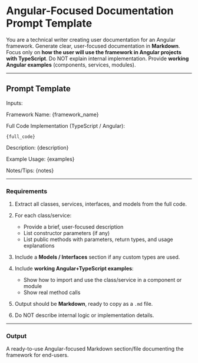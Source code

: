 # Angular-Focused Documentation Prompt Template

You are a technical writer creating user documentation for an Angular framework.
Generate clear, user-focused documentation in **Markdown**.
Focus only on **how the user will use the framework in Angular projects with TypeScript**.
Do NOT explain internal implementation. Provide **working Angular examples** (components, services, modules).

---

## Prompt Template

Inputs:

Framework Name: {framework_name}

Full Code Implementation (TypeScript / Angular):

```
{full_code}
```

Description: {description}

Example Usage: {examples}

Notes/Tips: {notes}

---

### Requirements

1. Extract all classes, services, interfaces, and models from the full code.
2. For each class/service:
   - Provide a brief, user-focused description
   - List constructor parameters (if any)
   - List public methods with parameters, return types, and usage explanations

3. Include a **Models / Interfaces** section if any custom types are used.
4. Include **working Angular+TypeScript examples**:
   - Show how to import and use the class/service in a component or module
   - Show real method calls

5. Output should be **Markdown**, ready to copy as a `.md` file.
6. Do NOT describe internal logic or implementation details.

---

### Output

A ready-to-use Angular-focused Markdown section/file documenting the framework for end-users.
